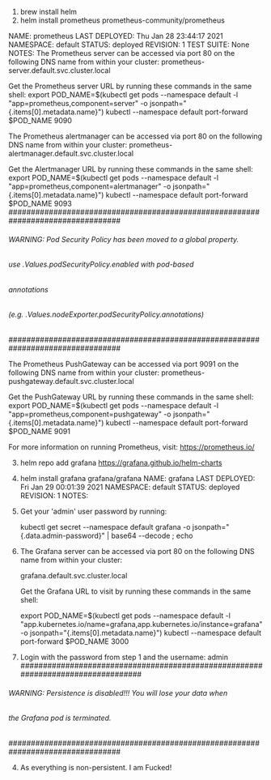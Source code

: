 1. brew install helm
2. helm install prometheus prometheus-community/prometheus

NAME: prometheus
LAST DEPLOYED: Thu Jan 28 23:44:17 2021
NAMESPACE: default
STATUS: deployed
REVISION: 1
TEST SUITE: None
NOTES:
The Prometheus server can be accessed via port 80 on the following DNS name from within your cluster:
prometheus-server.default.svc.cluster.local

Get the Prometheus server URL by running these commands in the same shell:
export POD_NAME=$(kubectl get pods --namespace default -l "app=prometheus,component=server" -o jsonpath="{.items[0].metadata.name}")
kubectl --namespace default port-forward $POD_NAME 9090

The Prometheus alertmanager can be accessed via port 80 on the following DNS name from within your cluster:
prometheus-alertmanager.default.svc.cluster.local

Get the Alertmanager URL by running these commands in the same shell:
export POD_NAME=$(kubectl get pods --namespace default -l "app=prometheus,component=alertmanager" -o jsonpath="{.items[0].metadata.name}")
kubectl --namespace default port-forward $POD_NAME 9093
#################################################################################

###### WARNING: Pod Security Policy has been moved to a global property.

###### use .Values.podSecurityPolicy.enabled with pod-based

###### annotations

###### (e.g. .Values.nodeExporter.podSecurityPolicy.annotations)

#################################################################################

The Prometheus PushGateway can be accessed via port 9091 on the following DNS name from within your cluster:
prometheus-pushgateway.default.svc.cluster.local

Get the PushGateway URL by running these commands in the same shell:
export POD_NAME=$(kubectl get pods --namespace default -l "app=prometheus,component=pushgateway" -o jsonpath="{.items[0].metadata.name}")
kubectl --namespace default port-forward $POD_NAME 9091

For more information on running Prometheus, visit:
https://prometheus.io/

3. helm repo add grafana https://grafana.github.io/helm-charts

4. helm install grafana grafana/grafana
   NAME: grafana
   LAST DEPLOYED: Fri Jan 29 00:01:39 2021
   NAMESPACE: default
   STATUS: deployed
   REVISION: 1
   NOTES:
5. Get your 'admin' user password by running:

   kubectl get secret --namespace default grafana -o jsonpath="{.data.admin-password}" | base64 --decode ; echo

6. The Grafana server can be accessed via port 80 on the following DNS name from within your cluster:

   grafana.default.svc.cluster.local

   Get the Grafana URL to visit by running these commands in the same shell:

   export POD_NAME=$(kubectl get pods --namespace default -l "app.kubernetes.io/name=grafana,app.kubernetes.io/instance=grafana" -o jsonpath="{.items[0].metadata.name}")
   kubectl --namespace default port-forward $POD_NAME 3000

7. Login with the password from step 1 and the username: admin
   #################################################################################

###### WARNING: Persistence is disabled!!! You will lose your data when

###### the Grafana pod is terminated.

#################################################################################

4. As everything is non-persistent. I am Fucked!
